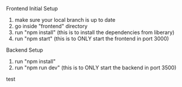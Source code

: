 Frontend Initial Setup
1. make sure your local branch is up to date
2. go inside "frontend" directory
3. run "npm install" (this is to install the dependencies from liberary)
4. run "npm start" (this is to ONLY start the frontend in port 3000)

Backend Setup
1. run "npm install"
2. run "npm run dev"  (this is to ONLY start the backend in port 3500)


test